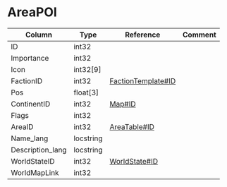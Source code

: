 # AreaPOI

| Column | Type | Reference | Comment |
|--------|------|-----------|---------|
|ID|int32|||
|Importance|int32|||
|Icon|int32[9]|||
|FactionID|int32|[FactionTemplate#ID](FactionTemplate.md)||
|Pos|float[3]|||
|ContinentID|int32|[Map#ID](Map.md)||
|Flags|int32|||
|AreaID|int32|[AreaTable#ID](AreaTable.md)||
|Name_lang|locstring|||
|Description_lang|locstring|||
|WorldStateID|int32|[WorldState#ID](WorldState.md)||
|WorldMapLink|int32|||
